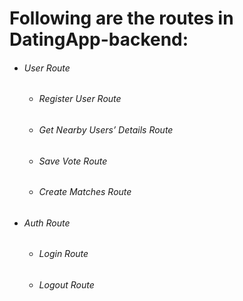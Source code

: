 # Following are the routes in DatingApp-backend:

  * ###### User Route
    * ###### Register User Route
    * ###### Get Nearby Users’ Details Route
    * ###### Save Vote Route
    * ###### Create Matches Route
  * ###### Auth Route
    * ###### Login Route
    * ###### Logout Route
